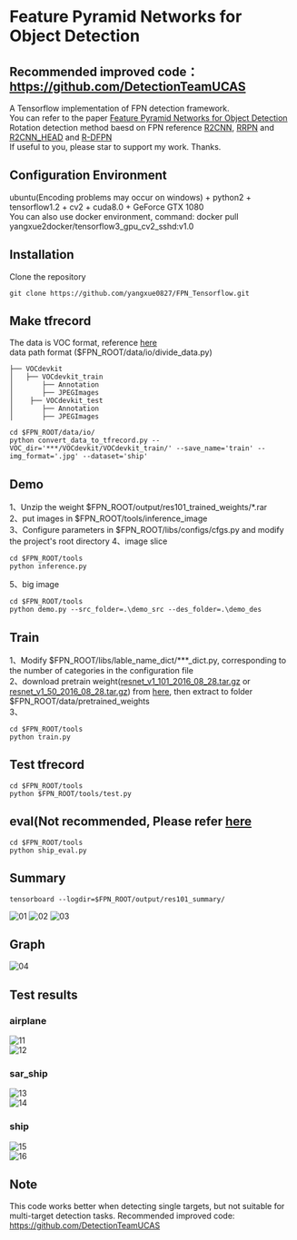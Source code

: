 # Feature Pyramid Networks for Object Detection        

## Recommended improved code： https://github.com/DetectionTeamUCAS      
        
A Tensorflow implementation of FPN detection framework.    
You can refer to the paper [Feature Pyramid Networks for Object Detection](https://arxiv.org/abs/1612.03144)    
Rotation detection method baesd on FPN reference [R2CNN](https://github.com/yangxue0827/R2CNN_FPN_Tensorflow), [RRPN](https://github.com/yangJirui/RRPN_FPN_Tensorflow) and [R2CNN_HEAD](https://github.com/yangxue0827/R2CNN_HEAD_FPN_Tensorflow) and [R-DFPN](https://github.com/yangxue0827/R-DFPN_FPN_Tensorflow)  
If useful to you, please star to support my work. Thanks.     

## Configuration Environment
ubuntu(Encoding problems may occur on windows) + python2 + tensorflow1.2 + cv2 + cuda8.0 + GeForce GTX 1080      
You can also use docker environment, command: docker pull yangxue2docker/tensorflow3_gpu_cv2_sshd:v1.0     

## Installation    
  Clone the repository    
  ```Shell    
  git clone https://github.com/yangxue0827/FPN_Tensorflow.git    
  ```       

## Make tfrecord   
The data is VOC format, reference [here](sample.xml)     
data path format  ($FPN_ROOT/data/io/divide_data.py)      
```
├── VOCdevkit
│   ├── VOCdevkit_train
│       ├── Annotation
│       ├── JPEGImages
│    ├── VOCdevkit_test
│       ├── Annotation
│       ├── JPEGImages
```     

  ```Shell    
  cd $FPN_ROOT/data/io/  
  python convert_data_to_tfrecord.py --VOC_dir='***/VOCdevkit/VOCdevkit_train/' --save_name='train' --img_format='.jpg' --dataset='ship'
  ```

## Demo          
1、Unzip the weight $FPN_ROOT/output/res101_trained_weights/*.rar    
2、put images in $FPN_ROOT/tools/inference_image   
3、Configure parameters in $FPN_ROOT/libs/configs/cfgs.py and modify the project's root directory 
4、image slice           
  ```Shell    
  cd $FPN_ROOT/tools
  python inference.py   
  ```     
5、big image      
  ```Shell    
  cd $FPN_ROOT/tools
  python demo.py --src_folder=.\demo_src --des_folder=.\demo_des      
  ``` 

  
## Train
1、Modify $FPN_ROOT/libs/lable_name_dict/***_dict.py, corresponding to the number of categories in the configuration file    
2、download pretrain weight([resnet_v1_101_2016_08_28.tar.gz](http://download.tensorflow.org/models/resnet_v1_101_2016_08_28.tar.gz) or [resnet_v1_50_2016_08_28.tar.gz](http://download.tensorflow.org/models/resnet_v1_50_2016_08_28.tar.gz)) from [here](https://github.com/yangxue0827/models/tree/master/slim), then extract to folder $FPN_ROOT/data/pretrained_weights    
3、    
  ```Shell    
  cd $FPN_ROOT/tools
  python train.py 
  ``` 

## Test tfrecord     
  ```Shell    
  cd $FPN_ROOT/tools    
  python $FPN_ROOT/tools/test.py  
  ``` 

## eval(Not recommended, Please refer [here](https://github.com/DetectionTeamUCAS)    
  ```Shell    
  cd $FPN_ROOT/tools   
  python ship_eval.py
  ```  

## Summary   
  ```Shell    
  tensorboard --logdir=$FPN_ROOT/output/res101_summary/
  ```    
![01](output/res101_summary/fast_rcnn_loss.bmp) 
![02](output/res101_summary/rpn_loss.bmp) 
![03](output/res101_summary/total_loss.bmp) 

## Graph
![04](graph.png) 

## Test results    
### airplane
![11](tools/test_result/00_gt.jpg)   
![12](tools/test_result/00_fpn.jpg)  
 
### sar_ship
![13](tools/test_result/01_gt.jpg)   
![14](tools/test_result/01_fpn.jpg)  

### ship
![15](tools/test_result/02_gt.jpg)    
![16](tools/test_result/02_fpn.jpg)      

## Note 
This code works better when detecting single targets, but not suitable for multi-target detection tasks. Recommended improved code: https://github.com/DetectionTeamUCAS   
    